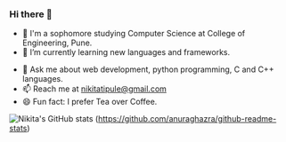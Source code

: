### Hi there 👋

<!--
**NikitaTipule/NikitaTipule** is a ✨ _special_ ✨ repository because its `README.md` (this file) appears on your GitHub profile.

Here are some ideas to get you started:
-->

- 🔭 I'm a sophomore studying Computer Science at College of Engineering, Pune.
- 🌱 I’m currently learning new languages and frameworks.
<!---
- 👯 I’m looking to collaborate on ...
<!--- 🤔 I’m looking for help with ... -->
- 💬 Ask me about web development, python programming, C and C++ languages.
- 📫 Reach me at nikitatipule@gmail.com
- 😄 Fun fact: I prefer Tea over Coffee.
<!-- 
- 😄 Pronouns: ...
- ⚡ Fun fact: I prefer Tea over Coffee.
-->
![Nikita's GitHub stats](https://github-readme-stats.vercel.app/api?username=NikitaTipule&show_icons=true&theme=radical&count_private=true)
(https://github.com/anuraghazra/github-readme-stats)
<br />


